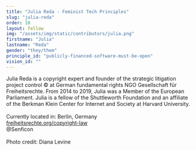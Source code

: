 ```yaml
---
title: "Julia Reda - Feminist Tech Principles"
slug: "julia-reda"
order: 10
layout: fellow
img: "/assets/img/static/contributors/julia.png"
firstname: "Julia"
lastname: "Reda"
gender: "they/them"
principle_id: "publicly-financed-software-must-be-open"
vision_id: ""
---
```


Julia Reda is a copyright expert and founder of the strategic litigation project control © at German fundamental rights NGO Gesellschaft für Freiheitsrechte. From 2014 to 2019, Julia was a Member of the European Parliament. Julia is a fellow of the Shuttleworth Foundation and an affiliate of the Berkman Klein Center for Internet and Society at Harvard University.<br>
<br>
Currently located in: Berlin, Germany <br>
[freiheitsrechte.org/copyright-law](https://freiheitsrechte.org/copyright-law/) <br>
@Senficon<br>
<br>
Photo credit: Diana Levine

